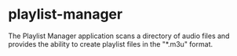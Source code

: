 # playlist-manager
The Playlist Manager application scans a directory of audio files and provides the ability to create playlist files in the "*.m3u" format.
